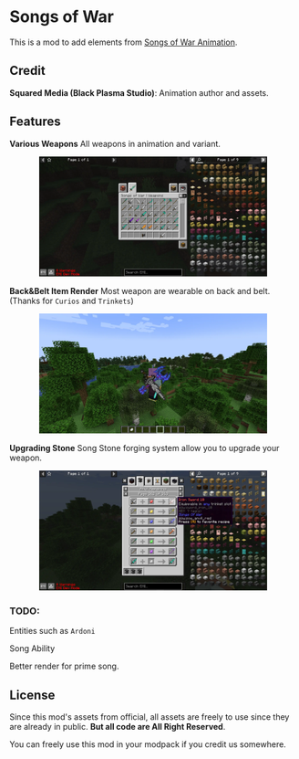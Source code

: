 # Songs of War

This is a mod to add elements from [Songs of War Animation](https://youtu.be/Uc7YMW3AKpg?t=1152).

## Credit

**Squared Media (Black Plasma Studio)**: Animation author and assets.

## Features

**Various Weapons** All weapons in animation and variant.

<div align=center><img src="/img/1.webp" style="width:400px;text-align:center;" alt=""></img></div>

**Back&Belt Item Render** Most weapon are wearable on back and belt. (Thanks for `Curios` and `Trinkets`)

<div align=center><img src="/img/2.webp" style="width:400px;text-align:center;" alt=""></img></div>

**Upgrading Stone** Song Stone forging system allow you to upgrade your weapon.

<div align=center><img src="/img/3.webp" style="width:400px;text-align:center;" alt=""></img></div>

### TODO:

Entities such as `Ardoni`

Song Ability

Better render for prime song.

## License

Since this mod's assets from official, all assets are freely to use since they are already in public. **But all code are All Right Reserved**.

You can freely use this mod in your modpack if you credit us somewhere.